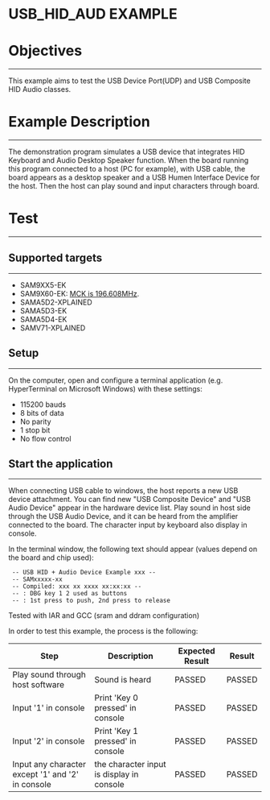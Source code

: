 USB_HID_AUD EXAMPLE
===================

# Objectives
------------
This example aims to test the USB Device Port(UDP) and USB Composite HID Audio
classes.

# Example Description
---------------------
The demonstration program simulates a USB device that integrates HID Keyboard
and Audio Desktop Speaker function. When the board running this program
connected to a host (PC for example), with USB cable, the board appears as a
desktop speaker and a USB Humen Interface Device for the host. Then the host
can play sound and input characters through board.

# Test
------
## Supported targets
--------------------
* SAM9XX5-EK
* SAM9X60-EK: [MCK is 196.608MHz](/projects/SOFTPACK/repos/softpack/browse/flash_loaders/README.md).
* SAMA5D2-XPLAINED
* SAMA5D3-EK
* SAMA5D4-EK
* SAMV71-XPLAINED

## Setup
--------
On the computer, open and configure a terminal application (e.g. HyperTerminal
on Microsoft Windows) with these settings:
 - 115200 bauds
 - 8 bits of data
 - No parity
 - 1 stop bit
 - No flow control

## Start the application
-------------------------------------------
When connecting USB cable to windows, the host reports a new USB device
attachment. You can find new "USB Composite Device" and "USB Audio Device"
appear in the hardware device list. Play sound in host side through the USB
Audio Device, and it can be heard from the amplifier connected to the board.
The character input by keyboard also display in console.

In the terminal window, the following text should appear (values depend on the
board and chip used):
```
 -- USB HID + Audio Device Example xxx --
 -- SAMxxxxx-xx
 -- Compiled: xxx xx xxxx xx:xx:xx --
 -- : DBG key 1 2 used as buttons
 -- : 1st press to push, 2nd press to release
```

Tested with IAR and GCC (sram and ddram configuration)

In order to test this example, the process is the following:

Step | Description | Expected Result | Result
-----|-------------|-----------------|-------
Play sound through host software | Sound is heard | PASSED | PASSED
Input '1' in console | Print 'Key 0 pressed' in console | PASSED | PASSED
Input '2' in console | Print 'Key 1 pressed' in console | PASSED | PASSED
Input any character except '1' and '2' in console | the character input is display in console | PASSED | PASSED


